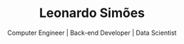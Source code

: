 <header style="text-align: center;">
    <h1 align="center">Leonardo Simões</h1>
    <div align="center">Computer Engineer | Back-end Developer | Data Scientist</div>
</header>